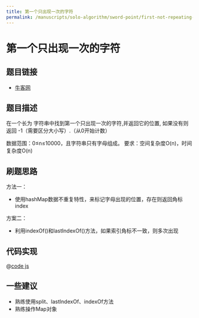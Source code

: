 ```yaml
---
title: 第一个只出现一次的字符
permalink: /manuscripts/solo-algorithm/sword-point/first-not-repeating-char.html
---
```

# 第一个只出现一次的字符

## 题目链接

- [牛客网](https://www.nowcoder.com/practice/1c82e8cf713b4bbeb2a5b31cf5b0417c)

## 题目描述

在一个长为 字符串中找到第一个只出现一次的字符,并返回它的位置, 如果没有则返回 -1（需要区分大小写）.（从0开始计数）

数据范围：0≤n≤10000，且字符串只有字母组成。
要求：空间复杂度O(n)，时间复杂度O(n)

## 刷题思路

方法一：

- 使用hashMap数据不重复特性，来标记字母出现的位置，存在则返回角标index

方案二：

- 利用indexOf()和lastIndexOf()方法，如果索引角标不一致，则多次出现

## 代码实现

@[code js](@algorithm/sword-point/数组和矩阵/firstNotRepeatingChar.js)

## 一些建议

- 熟练使用split、lastIndexOf、indexOf方法
- 熟练操作Map对象
